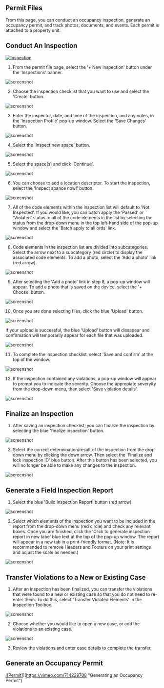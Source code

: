 ## Permit Files

From this page, you can conduct an occupancy inspection, generate an occupancy permit, and track photos, documents, and events. Each permit is attached to a property unit.


## Conduct An Inspection

[![Inspection](https://i.imgur.com/oIS540d.png)](https://vimeo.com/714177493 "Conducting an Occupancy Inspection")

1. From the permit file page, select the '+ New inspection' button under the 'Inspections' banner. 

![screenshot](img/updatedinspection.png)

2. Choose the inspection checklist that you want to use and select the 'Create' button.

![screenshot](img/inspection_4.png)

3. Enter the inspector, date, and time of the inspection, and any notes, in the 'Inspection Profile' pop-up window.  Select the 'Save Changes' button.  

![screenshot](img/inspection_5.png)

4. Select the 'Inspect new space' button.  

![screenshot](img/inspection_6.png)

5. Select the space(s) and click 'Continue'.

![screenshot](img/inspection_7.png)

6. You can choose to add a location descriptor. To start the inspection, select the 'Inspect spance now!' button.

![screenshot](img/inspection_8.png)

7. All of the code elements within the inspection list will default to 'Not Inspected'. If you would like, you can batch apply the 'Passed' or 'Violated' status to all of the code elements in the list by selecting the status from the drop-down menu in the top left-hand side of the pop-up window and select the 'Batch apply to all ords' link.

![screenshot](img/inspection_9.png)

8. Code elements in the inspection list are divided into subcategories. Select the arrow next to a subcategory (red circle) to display the associated code elements.  To add a photo, select the 'Add a photo' link (red arrow). 

![screenshot](img/inspection_10.png)

9. After selecting the 'Add a photo' link in step 8, a pop-up window will appear. To add a photo that is saved on the device, select the '+ Choose' button. 

![screenshot](img/inspection_11.png)

10. Once you are done selecting files, click the blue 'Upload' button. 

![screenshot](img/inspection_12.png)

If your upload is successful, the blue 'Upload' button will dissapear and confirmation will temporarily appear for each file that was uploaded. 

![screenshot](img/inspection_13.png)

11. To complete the inspection checklist, select 'Save and confirm' at the top of the window. 

![screenshot](img/inspection_14.png)

12. If the inspection contained any violations, a pop-up window will appear to prompt you to indicate the severity. Choose the appropiate severyity from the drop-down menu, then select 'Save violation details'.  

![screenshot](img/inspection_15.png)


## Finalize an Inspection

1. After saving an inspection checklist, you can finalize the inspection by selecting the blue 'finalize inspection' button. 

![screenshot](img/inspection_16.png)

2. Select the correct determination/result of the inspection from the drop-down menu by clicking the down arrow. Then select the 'Finalize and lock inspection ID' blue button. After this button has been selected, you will no longer be able to make any changes to the inspection.

![screenshot](img/inspection_17.png)


## Generate a Field Inspection Report

1. Select the blue 'Build Inspection Report' button (red arrow).

![screenshot](img/inspection_18.png)

2. Select which elements of the inspection you want to be included in the report from the drop-down menu (red circle) and check any relevant boxes.  Once you are finished, click the 'Click to generate inspection report in new tabe' blue text at the top of the pop-up window. The report will appear in a new tab in a print-friendly format. (Note: It is recommended to remove Headers and Footers on your print settings and adjust the scale as needed.)

![screenshot](img/inspection_19.png)


## Transfer Violations to a New or Existing Case

1. After an inspection has been finalized, you can transfer the violations that were found to a new or existing case so that you do not need to re-enter them. To do this, select 'Transfer Violated Elements' in the Inspection Toolbox.

![screenshot](img/violtransfer.png)

2. Choose whether you would like to open a new case, or add the violations to an existing case.

![screenshot](img/violtransfer2.png)

3. Review the violations and enter case details to complete the transfer.


## Generate an Occupancy Permit

[![Permit]](https://i.imgur.com/8gsU6Zo.png)](https://vimeo.com/714239708 "Generating an Occupancy Permit")


